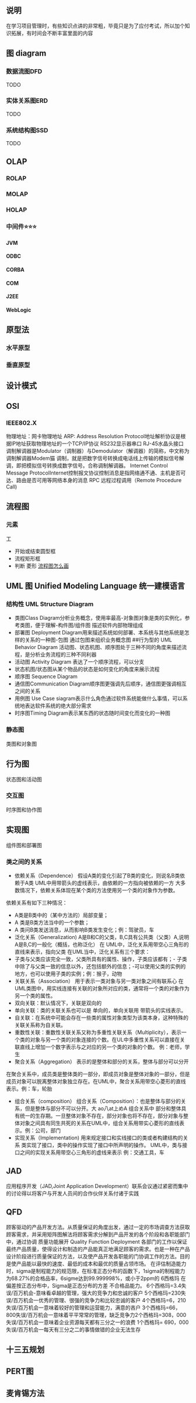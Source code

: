 ## 说明
在学习项目管理时，有些知识点讲的非常粗，毕竟只是为了应付考试，所以加个知识拓展，有时间会不断丰富里面的内容

## 图 diagram

### 数据流图DFD
TODO

### 实体关系图ERD
TODO

### 系统结构图SSD
TODO


## OLAP

### ROLAP

### MOLAP

### HOLAP

### 中间件⭐⭐⭐

#### JVM

#### ODBC

#### CORBA
#### COM
#### J2EE
#### WebLogic


## 原型法

### 水平原型

### 垂直原型

## 设计模式


## OSI

### IEEE802.X

物理地址：网卡物理地址
ARP: Address Resolution Protocol地址解析协议是根据IP地址获取物理地址的一个TCP/IP协议
RS232显示器串口
RJ-45水晶头接口
调制解调器是Modulator（调制器）与Demodulator（解调器）的简称，中文称为调制解调器Modem猫
调制，就是把数字信号转换成电话线上传输的模拟信号解调，即把模拟信号转换成数字信号。合称调制解调器。
Internet Control Message ProtocolInternet控制报文协议控制消息是指网络通不通、主机是否可达、路由是否可用等网络本身的消息
RPC 远程过程调用（Remote Procedure Call)


## 流程图
### 元素
工
- 开始或结束圆型框
- 流程矩形框
- 判断 菱形
[流程图怎么画](https://www.edrawsoft.cn/flowchart/zcmdpslcd)
## UML 图 Unified Modeling Language 统一建模语言
### 结构性 UML Structure Diagram
- 类图Class Diagram分析业务概念，使用率最高-对象图对象是类的实例化，参考类图，便于理解-构件图/组件图 描述软件内部物理组成
- 部署图 Deployment Diagram用来描述系统如何部署、本系统与其他系统是怎样的关系的一种图-包图 通过包图来组织业务概念图
##行为型的 UML Behavior Diagram
活动图、状态机图、顺序图处于三种不同的角度来描述流程，是分析业务流程的三种不同利器
- 活动图 Activity Diagram 表达了一个顺序流程，可以分支
- 状态机图/状态图从某个物品的状态是如何变化的角度来展示流程
- 顺序图 Sequence Diagram
- 通信图Communication Diagram顺序图更强调先后顺序，通信图更强调相互之间的关系
- 用例图 Use Case siagram表示什么角色通过软件系统能做什么事情，可以系统地表达软件系统的绝大部分需求
- 时序图Timing Diagram表示某东西的状态随时间变化而变化的一种图
### 静态图
类图和对象图
## 行为图
状态图和活动图
### 交互图
时序图和协作图

## 实现图
组件图和部署图
### 类之间的关系
- 依赖关系（Dependence）
假设A类的变化引起了B类的变化，则说名B类依赖于A类
UML中用带箭头的虚线表示，由依赖的一方指向被依赖的一方
大多数情况下，依赖关系体现在某个类的方法使用另一个类的对象作为参数。

依赖关系有如下三种情况：
- A类是B类中的（某中方法的）局部变量；
- A 类是B类方法当中的一个参数；
- A 类问B类发送消息，从而影响B类发生变化；例：驾驶员，车
- 泛化关系（Generalization)
A是B和C的父类，B,C具有公共类（父类）A,说明A是B,C的一般化（概括，也称泛化）
在 UML中，泛化关系用带空心三角形的直线来表示，指向父类
在UML当中，泛化关系有三个要求：
- 子类与父类应该完全一致，父类所具有的属性、操作，子类应该都有；- 子类中除了与父类一致的信息以外，还包括额外的信息；-可以使用父类的实例的地方，也可以使用子类的实例；例：猴子，动物
- 关联关系（Association）
用于表示一类对象与另一类对象之间有联系心
在UML类图中，用实线连接有关联的对象所对应的类，通常将一个类的对象作为另一个类的属性。
- 双向关联：默认情况下，关联是双向的
- 单向关联：类的关联关系也可以是 单向的，单向关联用 带箭头的实线表示。
- 自关联：在系统中可能会存在一些类的属性对象类型为该类本身，这种特殊的关联关系称为自关联。
- 重数性关联：重数性关联关系又称为多重性关联关系（Multiplicity），表示一个类的对象与另一个类的对象连接的个数。在UL中多重性关系可以直接在关联直线上增加一个数字表示与之对应的另一个类的对象的个数。
例：老师，学生
- 聚合关系（Aggregation）
表示的是整体和部分的关系，整体与部分可以分开

在聚合关系中，成员类是整体类的一部分，即成员对象是整体对象的一部分，但是成员对象可以脱离整体对象独立存在。在UML中，聚合关系用带空心菱形的直线表示。例：车，轮胎
- 组合关系（composition）
组合关系（Composition）：也是整体与部分的关系，但是整体与部分不可以分开。大 ao八at上めA
组合关系中 部分和整体具有统一的生存期。一旦整体对象不存在，部分对象也将不存在，部分对象与整体对象之间具有同生共死的关系在UML中，组合关系用带实心菱形的直线表示。例：公司，部门
- 实现关系（Implementation)
用来规定接口和实线接口的类或者构建结构的关系
类实现了接口，类中的操作实现了接口中所声明的操作。
UML中，类与接口之间的实现关系用带空心三角形的虚线来表示
例：交通工具，车

## JAD
应用程序开发（JAD,Joint Application Development）联系会议通过紧密而集中的讨论得以将客户与开发人员间的合作伙伴关系付诸于实践
## QFD
顾客驱动的产品开发方法。从质量保证的角度出发，通过一定的市场调查方法获取顾客需求，并采用矩阵图解法将顾客需求分解到产品开发的各个阶段和各职能部门中，通过协调
质量功能展开 Quality Function Deployment
各部门的工作以保证最终产品质量，使得设计和制造的产品能真正地满足顾客的需求。也是一种在产品设计阶段进行质量保证的方法，以及使产品开发各职能的门协调工作的方法。目的是使产品能以最快的速度、最低的成本和最优的质量占领市场。
在评估制造能力时，sigma是制程能力的规范限，在标准正态分布的函数下，1sigma的制程能力为68.27%的合格品率，6sigme达到99.999998%，或小于2ppm的
6西格玛
在偏差按正态分布中，Sigma是正态分布的方差
不合格品能力。
6个西格玛=3.4失误/百万机会-意味看卓越的管理，强大的竞争力和忠诚的客户
5个西格玛=230失误/百万机会一优秀的管理、很强的竞争力和比较忠诚的客户
4个西格玛=6，210失误/百万机会一意味着较好的管理和运营能力，满意的吝户
3个西格玛=66，800失误/百万机会一意味着平平常常的管理，缺乏竞争力2个西格玛=308，000失误/百万机会一意味着企业资源每天都有三分之一的浪费
1个西格玛= 690，000失误/百万机会一每天有三分之二的事情做错的企业无法生存

## 十三五规划


## PERT图


## 麦肯锡方法